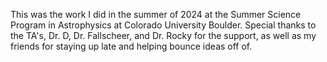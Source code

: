 This was the work I did in the summer of 2024 at the Summer Science Program in Astrophysics at Colorado University Boulder.
Special thanks to the TA's, Dr. D, Dr. Fallscheer, and Dr. Rocky for the support, as well as my friends for staying up late and helping bounce ideas off of. 
